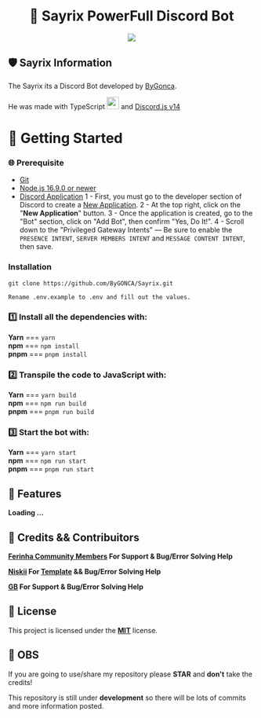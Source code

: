 <h1 align="center">🤖 Sayrix PowerFull Discord Bot</h1>

<p align="center">
  <a href="https://github.com/ByGONCA/Sayrix">
    <img src="https://skillicons.dev/icons?i=discord,ts,nodejs,git,github,vscode,eslint,yarn" />
  </a>
</p>

## 🛡 Sayrix Information 

The Sayrix its a Discord Bot developed by [ByGonca](https://github.com/ByGONCA).

He was made with TypeScript <img height="25" src="https://raw.githubusercontent.com/rahul-jha98/github_readme_icons/main/language_and_tools/square/typescript/typescript.png"></img> and [Discord.js v14](https://discord.js.org/#/docs/discord.js/14.2.0/general/welcome)


# 📍 Getting Started

### 🌐 Prerequisite

- [Git](https://git-scm.com/book/en/v2/Getting-Started-Installing-Git)
- [Node.js 16.9.0 or newer](https://nodejs.org/en/)
- [Discord Application](https://discord.com/developers/applications)
  1 - First, you must go to the developer section of Discord to create a [New Application](https://discord.com/developers/applications).
  2 - At the top right, click on the "**New Application**" button.
  3 - Once the application is created, go to the "Bot" section, click on "Add Bot", then confirm "Yes, Do It!".
  4 - Scroll down to the "Privileged Gateway Intents" — Be sure to enable the `PRESENCE INTENT`, `SERVER MEMBERS INTENT` and `MESSAGE CONTENT INTENT`, then save.

### Installation
```sh-session
git clone https://github.com/ByGONCA/Sayrix.git
```

```sh-session
Rename .env.example to .env and fill out the values.
```

### 1️⃣ Install all the dependencies with:

 **Yarn**        ===     `yarn`               
 **npm**         ===     `npm install`        
 **pnpm**        ===     `pnpm install`       

### 2️⃣ Transpile the code to JavaScript with:

 **Yarn**        ===     `yarn build`           
 **npm**        ===     `npm run build`        
 **pnpm**        ===     `pnpm run build`       

### 3️⃣ Start the bot with:

 **Yarn**        ===     `yarn start`     
 **npm**        ===     `npm run start`  
 **pnpm**        ===     `pnpm run start`

## 🚀 Features
**Loading ...**

## 👥 Credits && Contribuitors
**[Ferinha Community Members](https://discord.gg/bMq8GC7dJV) For Support & Bug/Error Solving Help**

**[Niskii](https://github.com/whoisniskii) For [Template](https://github.com/whoisniskii/typescript-discord-boilerplate) && Bug/Error Solving Help**

**[GB](https://github.com/rtsuki) For Support & Bug/Error Solving Help**

## 💼 License
This project is licensed under the **[MIT](LICENSE)** license.

## 📌 OBS
If you are going to use/share my repository please **STAR** and **don't** take the credits!

This repository is still under **development** so there will be lots of commits and more information posted.
